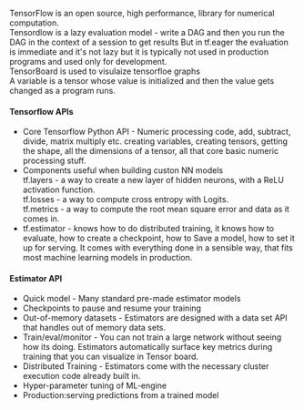 TensorFlow is an open source, high performance, library for numerical computation.  <br/>
Tensordlow is a lazy evaluation model - write a DAG and then you run the DAG in the context of a session to get results
But in tf.eager the evaluation is immediate and it's not lazy but it is typically not used in production programs and used only for development. <br/>
TensorBoard is used to visulaize tensorfloe graphs <br/>
A variable is a tensor whose value is initialized and then the value gets changed as a program runs. <br/>
  
#### Tensorflow APIs
* Core Tensorflow Python API - Numeric processing code, add, subtract, divide, matrix multiply etc. creating variables, creating tensors, getting the shape, all the dimensions of a tensor, all that core basic numeric processing stuff.  <br/>
* Components useful when building custon NN models <br/>
tf.layers - a way to create a new layer of hidden neurons, with a ReLU activation function. <br/>
tf.losses - a way to compute cross entropy with Logits.  <br/>
tf.metrics - a way to compute the root mean square error and data as it comes in. <br/>
* tf.estimator - knows how to do distributed training, it knows how to evaluate, how to create a checkpoint, how to Save a model, how to set it up for serving. It comes with everything done in a sensible way, that fits most machine learning models in production. <br/>
 
#### Estimator API
* Quick model -  Many standard pre-made estimator models
* Checkpoints to pause and resume your training
* Out-of-memory datasets - Estimators are designed with a data set API that handles out of memory data sets.  
* Train/eval/monitor - You can not train a large network without seeing how its doing. Estimators automatically surface key metrics during training that you can visualize in Tensor board.
* Distributed Training - Estimators come with the necessary cluster execution code already built in. 
* Hyper-parameter tuning of ML-engine
* Production:serving predictions from a trained model













